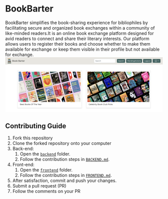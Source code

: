 # BookBarter


BookBarter simplifies the book-sharing experience for bibliophiles by facilitating secure and organized book exchanges within a community of like-minded readers.It is an online book exchange platform designed for avid readers to connect and share their literary interests. Our platform allows users to register their books and choose whether to make them available for exchange or keep them visible in their profile but not available for exchange.
![image](https://github.com/desmondlb/BookBarter/blob/main/frontend/assets/frontpage.png)
## Contributing Guide

1. Fork this repository
1. Clone the forked repository onto your computer
1. Back-end:
   1. Open the [`backend`](./backend/) folder.
   1. Follow the contribution steps in [`BACKEND.md`](./backend/BACKEND.md).
1. Front-end:
   1. Open the [`frontend`](./frontend/) folder.
   1. Follow the contribution steps in [`FRONTEND.md`](./frontend/FRONTEND.md).
1. After satisfaction, commit and push your changes.
1. Submit a pull request (PR)
1. Follow the comments on your PR
